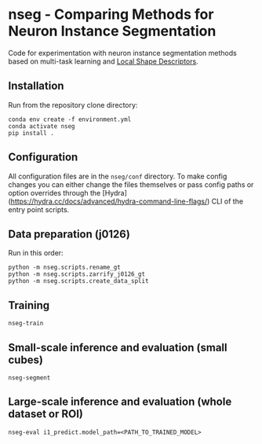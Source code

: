 # **nseg** - Comparing Methods for Neuron Instance Segmentation

Code for experimentation with neuron instance segmentation methods based on multi-task learning and [Local Shape Descriptors](https://localshapedescriptors.github.io/).

## Installation

Run from the repository clone directory:

    conda env create -f environment.yml
    conda activate nseg
    pip install .

## Configuration

All configuration files are in the `nseg/conf` directory. To make config changes you can either change the files themselves or pass config paths or option overrides through the [Hydra] (https://hydra.cc/docs/advanced/hydra-command-line-flags/) CLI of the entry point scripts.

## Data preparation (j0126)

Run in this order:

    python -m nseg.scripts.rename_gt
    python -m nseg.scripts.zarrify_j0126_gt
    python -m nseg.scripts.create_data_split

## Training

    nseg-train

## Small-scale inference and evaluation (small cubes)

    nseg-segment

## Large-scale inference and evaluation (whole dataset or ROI)

    nseg-eval i1_predict.model_path=<PATH_TO_TRAINED_MODEL>
